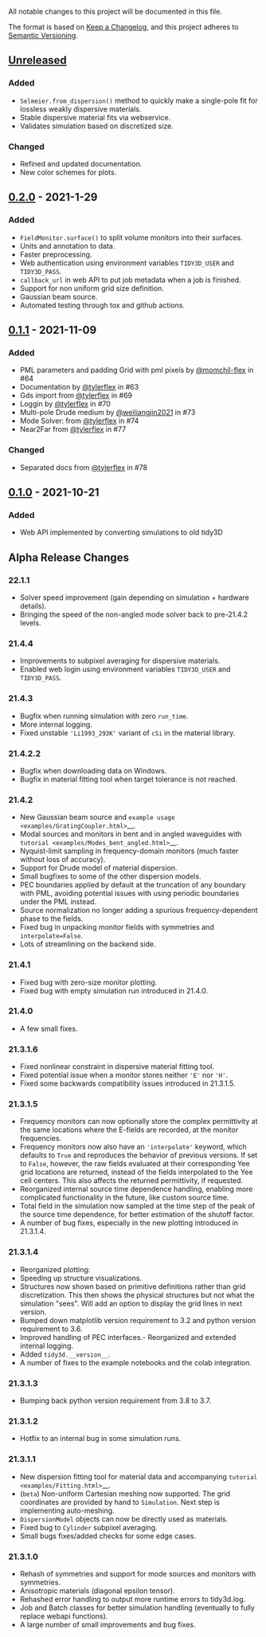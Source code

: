 All notable changes to this project will be documented in this file.

The format is based on [Keep a Changelog](https://keepachangelog.com/en/1.0.0/),
and this project adheres to [Semantic Versioning](https://semver.org/spec/v2.0.0.html).

## [Unreleased]

### Added
- ``Selmeier.from_dispersion()`` method to quickly make a single-pole fit for lossless weakly dispersive materials.
- Stable dispersive material fits via webservice.
- Validates simulation based on discretized size.

### Changed
- Refined and updated documentation.
- New color schemes for plots.

## [0.2.0] - 2021-1-29

### Added

- `FieldMonitor.surface()` to split volume monitors into their surfaces.
- Units and annotation to data.
- Faster preprocessing.
- Web authentication using environment variables `TIDY3D_USER` and `TIDY3D_PASS`.
- `callback_url` in web API to put job metadata when a job is finished.
- Support for non uniform grid size definition.
- Gaussian beam source.
- Automated testing through tox and github actions.

## [0.1.1] - 2021-11-09
### Added

- PML parameters and padding Grid with pml pixels by [@momchil-flex](https://github.com/momchil-flex) in #64
- Documentation by [@tylerflex](https://github.com/tylerflex) in #63
- Gds import from [@tylerflex](https://github.com/tylerflex) in #69
- Loggin by [@tylerflex](https://github.com/tylerflex) in #70
- Multi-pole Drude medium by [@weiliangjin2021](https://github.com/weiliangjin2021) in #73
- Mode Solver: from [@tylerflex](https://github.com/tylerflex) in #74
- Near2Far from [@tylerflex](https://github.com/tylerflex) in #77

### Changed
- Separated docs from [@tylerflex](https://github.com/tylerflex) in #78

## [0.1.0] - 2021-10-21

### Added
- Web API implemented by converting simulations to old tidy3D

## Alpha Release Changes

### 22.1.1
- Solver speed improvement (gain depending on simulation + hardware details).
- Bringing the speed of the non-angled mode solver back to pre-21.4.2 levels.

### 21.4.4
- Improvements to subpixel averaging for dispersive materials.
- Enabled web login using environment variables ``TIDY3D_USER`` and ``TIDY3D_PASS``.

### 21.4.3
- Bugfix when running simulation with zero ``run_time``.
- More internal logging.
- Fixed unstable ``'Li1993_293K'`` variant of ``cSi`` in the material library.

### 21.4.2.2
- Bugfix when downloading data on Windows.
- Bugfix in material fitting tool when target tolerance is not reached.

### 21.4.2
- New Gaussian beam source and `example usage <examples/GratingCoupler.html>`__.
- Modal sources and monitors in bent and in angled waveguides with `tutorial <examples/Modes_bent_angled.html>`__.
- Nyquist-limit sampling in frequency-domain monitors (much faster without loss of accuracy).
- Support for Drude model of material dispersion.
- Small bugfixes to some of the other dispersion models.
- PEC boundaries applied by default at the truncation of any boundary with PML, avoiding potential
   issues with using periodic boundaries under the PML instead.
- Source normalization no longer adding a spurious frequency-dependent phase to the fields.
- Fixed bug in unpacking monitor fields with symmetries and ``interpolate=False``.
- Lots of streamlining on the backend side.

### 21.4.1
- Fixed bug with zero-size monitor plotting.
- Fixed bug with empty simulation run introduced in 21.4.0.

### 21.4.0
- A few small fixes.


### 21.3.1.6
- Fixed nonlinear constraint in dispersive material fitting tool.
- Fixed potential issue when a monitor stores neither `'E'` nor `'H'`.
- Fixed some backwards compatibility issues introduced in 21.3.1.5.


### 21.3.1.5
 - Frequency monitors can now optionally store the complex permittivity at the same locations where 
   the E-fields are recorded, at the monitor frequencies.
 - Frequency monitors now also have an `'interpolate'` keyword, which defaults to `True` and 
   reproduces the behavior of previous versions. If set to `False`, however, the raw fields 
   evaluated at their corresponding Yee grid locations are returned, instead of the fields interpolated 
   to the Yee cell centers. This also affects the returned permittivity, if requested.
 - Reorganized internal source time dependence handling, enabling more complicated functionality 
   in the future, like custom source time.
 - Total field in the simulation now sampled at the time step of the peak of the source time dependence,
   for better estimation of the shutoff factor.
 - A number of bug fixes, especially in the new plotting introduced in 21.3.1.4.

### 21.3.1.4
- Reorganized plotting:
- Speeding up structure visualizations.
- Structures now shown based on primitive definitions rather than grid discretization. This 
    then shows the physical structures but not what the simulation "sees". Will add an option to 
    display the grid lines in next version.
- Bumped down matplotlib version requirement to 3.2 and python version requirement to 3.6.
- Improved handling of PEC interfaces.- Reorganized and extended internal logging.
- Added ``tidy3d.__version__``.
- A number of fixes to the example notebooks and the colab integration.

### 21.3.1.3
- Bumping back python version requirement from 3.8 to 3.7.

### 21.3.1.2
- Hotfix to an internal bug in some simulation runs.

### 21.3.1.1
- New dispersion fitting tool for material data and accompanying `tutorial <examples/Fitting.html>`__.
- (`beta`) Non-uniform Cartesian meshing now supported. The grid coordinates are provided
   by hand to `Simulation`. Next step is implementing auto-meshing.
- `DispersionModel` objects can now be directly used as materials.
- Fixed bug to `Cylinder` subpixel averaging.
- Small bugs fixes/added checks for some edge cases.

### 21.3.1.0
- Rehash of symmetries and support for mode sources and monitors with symmetries.
- Anisotropic materials (diagonal epsilon tensor).
- Rehashed error handling to output more runtime errors to tidy3d.log.
- Job and Batch classes for better simulation handling (eventually to fully replace webapi functions).
- A large number of small improvements and bug fixes.

[Unreleased]: https://github.com/flexcompute/Tidy3D-client-revamp/compare/v0.2.0...develop
[0.2.0]: https://github.com/flexcompute/Tidy3D-client-revamp/compare/0.1.1...v0.2.0
[0.1.1]: https://github.com/flexcompute/Tidy3D-client-revamp/compare/0.1.0...0.1.1
[0.1.0]: https://github.com/flexcompute/Tidy3D-client-revamp/releases/tag/0.1.0
